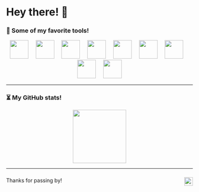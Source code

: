 # Hey there! 👋

### 🔧 Some of my favorite tools!
<p align="center">
  <picture><img height="50" src="https://cdn.jsdelivr.net/gh/devicons/devicon/icons/rust/rust-plain.svg"/></picture>
  &nbsp;&nbsp;&nbsp;
  <picture><img height="50" src="https://cdn.jsdelivr.net/gh/devicons/devicon/icons/go/go-original-wordmark.svg"/></picture>
  &nbsp;&nbsp;&nbsp;
  <picture><img height="50" src="https://cdn.jsdelivr.net/gh/devicons/devicon/icons/python/python-original.svg"/></picture>
  &nbsp;&nbsp;&nbsp;
  <picture><img height="50" src="https://cdn.jsdelivr.net/gh/devicons/devicon/icons/docker/docker-plain.svg"/></picture>
  &nbsp;&nbsp;&nbsp;
  <picture><img height="50" src="https://cdn.jsdelivr.net/gh/devicons/devicon/icons/cplusplus/cplusplus-original.svg"/></picture>
  &nbsp;&nbsp;&nbsp;
  <picture><img height="50" src="https://cdn.jsdelivr.net/gh/devicons/devicon/icons/git/git-original.svg"/></picture>
  &nbsp;&nbsp;&nbsp;
  <picture><img height="50" src="https://cdn.jsdelivr.net/gh/devicons/devicon/icons/svelte/svelte-original.svg"/></picture>
  &nbsp;&nbsp;&nbsp;
  <picture><img height="50" src="https://cdn.jsdelivr.net/gh/devicons/devicon/icons/postgresql/postgresql-original.svg"/></picture>
  &nbsp;&nbsp;&nbsp;
  <picture><img height="50" src="https://cdn.jsdelivr.net/gh/devicons/devicon/icons/apple/apple-original.svg"/></picture>
</p>

---

### ⏳ My GitHub stats!
<p align="center">
  <picture><img height="144" src="https://github-readme-stats.vercel.app/api?username=lucas-ht&show_icons=true&theme=apprentice&hide=contribs,prs"/></picture>
</p>

---

###
Thanks for passing by! <picture><img height="23" align="right" src="https://komarev.com/ghpvc/?username=lucas-ht&color=blue"/></picture>
